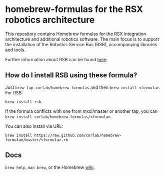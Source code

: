 homebrew-formulas for the RSX robotics architecture
===================================================

This repository contains Homebrew formulas for the RSX integration architecture and additional robotics software. 
The main focus is to support the installation of the Robotics Service Bus (RSB), accompanying libraries and tools.  

Further information about RSB can be found [here](https://toolkit.cit-ec.uni-bielefeld.de/components/generic/robotics-service-bus).

How do I install RSB using these formula?
-----------------------------------------
Just `brew tap corlab/homebrew-formulas` and then `brew install <formula>`. For RSB:


    brew install rsb

If the formula conflicts with one from mxcl/master or another tap, you can `brew install corlab/homebrew-formulas/<formula>`.

You can also install via URL:


    brew install https://raw.github.com/corlab/homebrew-formulae/master/<formula>.rb


Docs
----
`brew help`, `man brew`, or the Homebrew [wiki](https://github.com/mxcl/homebrew/wiki).
